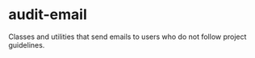 # audit-email
Classes and utilities that send emails to users who do not follow project guidelines.
